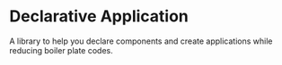 # Declarative Application

A library to help you declare components and create applications while reducing boiler plate codes.

